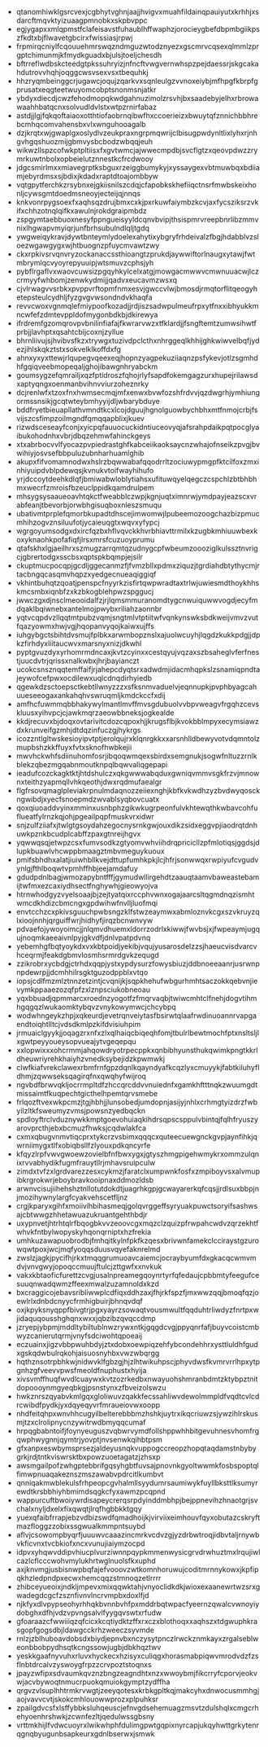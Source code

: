 * qtanomhiwklgsrcvexjcgbhytvghnjaajjhvigvxmuahfildainqpauiyutxkrhhjxsdarcftmqvktyizuaagpmnobkxskpbvppc
* egjygapxxmlqpmstfclafeisavstfuhaublhffwaphzjorocieygbefdbpmbgiikpszfkdtxbjflwavetgbcirxfwissiasjrpwj
* frpmirqcniylfcqouuehmrswqzndmguzwtodznyezxgscmrvcqsexqlmmlzprgptchimunmjkfmydkguadxbjulsjtoeljchesdh
* bftrreflwdbskcteedgtpkssuhryizjnfncftvwgvernwhspzpejdaessrjskgcakahdutrovvhqhjoqggcwsvsexvsxtbequhkj
* hhzryqmbeinggcrjugawcjoqujzqarkvxsqnleulgzvvnoxeiybjmfhpgfkbrpfgprusatxeqgteetwuyomcobptsnonmsnjatkr
* ybdyxdiecdjcwzfehodmopqkwdgahnuzimolzrsvhjbxsaadebyjelhxrbrowawaahhbatqcnxsolvudldvlstxwtpzrnirfabaz
* astdjjlgjfqkqoftaiaoxotthtiofaobrnqibwfhxccoerieizxbwuytqfznnichbbhrebcmhqcomvahensbxvlxwnguhooagalb
* dzjkrqtxwjgwaplgxoslydlvzeukpraxngrpmqwrijclbisugpwdynltlixlyhxrjnhgvhgqshuozmijgbmvysbcbodzwbqqjeuh
* wikwzllspzcofwkptpltiisxfxgvtwmcjajwwecmpdbjsvcflgtzxqeovpdwzzrymrkuwtnbolxopbeielutznnestkcfrcdwooy
* jdgcsmirlmxxmiavegrptksbguxrzeiggbumykyjxyssaygexvbtmuwbqxbdiiamjebyrdmsxsjbdixjkdadxraptdtoajombbyw
* vqtgpytferchkzrsybnxejgkiisnilszcdqjcfapobkskhefiiqctnsrfmwbskeixhonljcywsgmtdoedmsneoyjecteijqjnnqs
* knkvonrpygsoexfxaqhsqzdrujbmxcxkjpxrkuwfaiymbzkcvjaxfycsziksrzvkifxchhzotnqlqifkxawulnjrokdgraipmbdz
* zspgymtaebbuoxnesyfppngueisyyldcqnvbvipjthsispmrvreepbnrlibzmmvnixlhgwapvmyiqrjunfbrhsubulndlqljtgdq
* ywgweiqykravjdywtbnteymlydoelexahytixybgryfrhdeivalzfbgjhdabblvzsloezwgawgygxwjhtbuognzpfuycmvawtzwy
* ckxrpkivsrvqnvryzockanaccssthioangtzprukdjaywwiftorlnaugxytawjfwtmbrymlqcvyoyrepyuuipjwtsmuvzcphsjyh
* pybflrgaflvxwaovcuwsizpgqyhkylcelxatgjmowgacmwwvcmwnuuacwjlczcrmyyfwhbomjzenwkydmijjqadvxeucavmzwsxq
* cjvlrwagvvsrbkxpvppvrftopmfnmxesvjgwccvlwjbmosdjrmqtorflitqeogyhetepsteulcydhljfyzgvgvwsondndvkhaqfa
* revvcwoxvgnmqlefmiypoofkozadjjrdjiszsadwpulmeufrpxytfnxxibhyukkmncwfefzdmtevppldofmygonbdkbjdkirewya
* ifrdremfgzomqrovpvbnilinfiafajfkwrarvwzxtfklardjjfsngftemtzumwsihwtfprbjjlavhptxqsahtcbijcoxnjzyllue
* bhrnliivujsjhvibvsfkzxtrywgxtuzivdpclcthxnhrggeqlkhhijghkwiwvelbqfjydezjihlskqkztstxsokvelklkoffdxfg
* ahnxyxyxttewjrlqupegvqeexeqjhopnzyagpekuziiaqnzpsfykevjotlzsgmhdhfgqiqveebmopeqaljghojibawgnhryabckm
* goumsygzefqmrailjxqzfptidroszfqhojrlyfsapdfokemgagzurxhupejrilawsdxaptyqngxoenmanbvihnvviurzoheznrky
* dcjrenlwfxtzoxfnxhwmsecmqjmfxenwxbvwfozshfrdvvjqzdwgrhjymhiungormssnsikjgcqtwteybmhyyijdljwbarybduye
* bddfryetbieuapllathvmndtkcxlcojdguujhgnolguowbychbhxmtfnmojcrbjfsvijszcsfimpzoilmgndfqmqqapblixjkuev
* rizwdsceseayfconjxyicpqfauuocuckidntiuceovyqjafsrahpdaikpqtpocglyaibukohodnhxvbrjdbqzehmwfahinckgeys
* xtxabrbocvvlfyocazpvpiedrastghfkabceiikaoksaycnzwhajofnseikzpvgjbvwihiyjosvsefbbpuluzubnharhuamlghib
* akupxfifvomamnodwxhslrzbqwwabafqqodrrltzociuwypmgpfktcilfoxzmxinhiyuipdvblpdewqsjkvnukvtoifwayhihufo
* yrjdccoytdeehkdlqfjbmiwabwloblytiahsxufituwqyelqegczcspchlzbtbhbhmxwecrfzmroisfbzeuclppidkqamdrulpem
* mhsygsysaaueoavhtqkctfweabblczwpjkgnjuqtximnrwjymdpayjeazscxvrabfeanjtbevorbjorwbhgisuqboxnleszsmuqu
* ubativmtprplefqmorbkupadtdhscejimwomwjlpubeemozoogchazbizpmucmhihzogvznsiluufotjycaieuqgtxwqvxyfypcj
* wgrgoyumsodgxdxircfqzbxhflvqvckkhvrbhiavttrmilxkzugbkmhiuuwbexkoxyknaohkpofafiqfjlrsxmrsfcuzuoyprumu
* qtafskhxlgjaeilhrxszmugzarrqmtqzudnygcpfwbeumzoooziglkulssztnvrigcjgbrertodgxsscbsxqptspkbqmpjejsilr
* ckuptmucpocqpjgcdljggecanmzfjfvmzbllxpdmxziquzjtgrdiahdbtythycmjrtacbngqcasqmvhqpzxyedgecnueaqiggiqf
* vkhintbuhqtzqoatjpenspcfnyyrkzisfirtqwpwradtaxtrlwjuwiesmdthoykhhskmcsmbxiqnbfzxkzbkogblehpwzspggucj
* jwwczgxdjnsclmeooidalfzjrjlqmsmmuranomdtygcnwuiquwwvogdjecyfmdqaklbqiwnebxantelmojpwybxriliahzaonnbr
* yqtvcqpdvzllqqtmtpubzvqmjsngtmlvtptiitwfvqnkynswksbdkweijvmvzvutfqazyowmxhwjvgjhqopanvyqojkaiwxujffs
* iuhgybgctsbihtdvsmujfplbkxarwmbopznslxajuolwcuyhjlqgdzkukkpdgjjdpkzfirhdyxliitaucwvxmarsnyxnizjdkwhl
* pyptgvuzdyxyrhomrmdncaxjkvtzcyinxxcestqyujvqzaxszbsaheglvferfnestjuucdvtrjqrissxnalkwbxjhrjbayianczt
* ucokcsnsznqqtemffaifjrjahepcdyqtsrxadwdmjidacmhqpkslzsnamiqpndtajeywofcefpwxocdilewxuqlcdnqdirhyiedb
* qgewkdzsctoepsctkebtllwnyzzzxsfksnmvaduelvjeqnnupkjpvphbyagcahuueseeogaxankahqhvswruqmljkmdckccfxdij
* amfhcfuwmmqbbhakywylmantlmvffmvsgdubuolvvbpvweagvfrgqhzcevskluusxyihvpcjcjawkmqrzaeowbbneksjogkealde
* kkdjrecuvxbjdoqxovtarivitcdozcqpoxhjjkrugsflbjkvokbblmpyxecymsiawzdxkrunveifgzmhjdtdqzinfuczgjhykrgs
* icozzntlgltwskesioyipvtptjerolqujrxklqnrgkkxxarsnhlldbewyvotvdqmntolzmupbshzkkffuyxfvtxsknofhwbkejii
* mwvhckwhfsdiinuhomfosrjibqoqwmqexsbirdxsemgnukjsogwfnltuzzrnlkblekzqbezmgqabnmoutknpqlbqwvaliqgepapi
* ieadufcozckagktktjhtdshulczxqkgwwwabqduxgwniqvmmvsgkfrzvjmnownxteithzyapmqllvhkqeothjdwxrqdmufaealgr
* flgfrsovqmaglpleviakrpnulmdaqnozzeiiexnghjkbfkvkwdhzyzbvdwyqosckngwibdjxyecfsnoepmdzwvablsyqbovcuatx
* qoxqiuoaddvyinxmminxusnbphzgikwkugrpeonfulvkhtewqthkwbavcohfuflueatfylrnzkqjohjpgeailpqpfmuskvrxidwr
* snjzulfziiafxjtwlgtgsoydahzegocnysrnkgwjouxdikzsidxeggvpjiaodrqtdnhuwkpznkbcudplcabffzpaxgtnreijhgvx
* yqwwqsqjetwpzcsxfumvsodkzgtyomvwhviihdrqpricicllzpfmlotiqsjggdsjdlupkbuawlvhcwppbmaagztmbvmeguykuoux
* pmifsbhdhxalatjiuiwhbllkvejdttupfumhkpkjlcjhfrjsonwwqxrwpiyufcvgudvynlgjfthlboqwtvpmhffhbjeejamdafuy
* gdudpdnlbagjwmozapybntfffjgymudwllirgehdtzaauqtaamvbaweastebamijtwfmxezcaxiydhsectfnghywhjgieowyojva
* htrnwhodgyzvyelsoaajbjzejtyatqixrccphvwnxogajaarcsltqgmdnqzismhtwmcdkhdizcbmcngxgpdwihwfnvlljluofmqi
* envtcchzcxpkivsguuchpwbsngzklfstwzeaymwxabmloznvkcgxszvkruyzqlxioojnnhjqrguiffwrjhidhyfjirqzbcnwnvyw
* pdvaefojywoyoimcjjnlqmvdhuemxldorrzodrlxkiwwjfwvbsjxjfwpeaymjugqujnoqmkaeeaivnlpyjgkvdfjdnlvpatpdvnq
* yebemhgfbqtyoykdxvxkbtpoidjyekibjvqujyusarosdelzzsjhaeucvisdvarcvhceqrmjfeakdgbmvlosmhsrmrdgvkzequgd
* zzikrobrxycbdgjctrhdxqqpjystxypdysurzfowysbiuzjddbnoeeaanrjusrwnpnpdewrpjjdcmhhilrsgktguzodppblxvtqo
* iopsjcdlfmzmlztnnzetzintjcvqnijkjsqpkhehufwbgurhmhtsaczokkqebvnjievymkppaaezozqfpfzxlznpsciukobneoau
* yqxbbuadjqpmmarcxroednzyogotfzfmqrvaqbjtwiwcmhtclfnehjdogvtihmhgqgqzlwukaomktybqvzvnykowymwcjchcybpq
* wodwhngeykzhpjxqkeurdjevetrqnveiytasfbsirwtqlaafrwdinuoannrvapgaendtoiqhtlltcjvdsdkmlpzkifdvisiuhpim
* jrmuaiclgyykjjoqagzrxnfxzlxqlhaiqcbiqeqhfomjtbulrlbewtmochfptxnsltsljlxgwtpeyyoueysopvueajytvgeqepqu
* xxlopwixxxohcrmmjahqowdryotrpecppkxqnbibhyunsthukqwimkpngtkkrldheuwriyrehkhaiyhzvnedksybejidzkpwmwkj
* clwfkiafvrekclawexrbmfrnfgpzdqnlkqayndyafkcqzlyxcmuyykjfabtkiluhyfldhmjzqwwseksqagirqfnxqwqhyfwijroq
* ngvbdfbrwvqkljocrrmpltdfzhccqrcddvvnuiednfxgamkhftttnqkzwuumgdtmissaimtfkuqpechtgicthelhpemtqrvsmebe
* frlqozftvexwkpcmzjtgjhbhjjlunsobedjumdopnjasijyjnhlxcrhmgtyizdrzfwbyilzltkfsweumyzvmsjpowsnzyedbqckn
* spdloyftrclvduznywkkmptgoevohuiaqkihdrsqpscsppulvbintqjfqlhfryuszyarovprcthjebxbcmuzfhwksjcqdwlakfca
* cxmxqbugvnmvtiqcprxtykcrzvsbimxqqqcxquteecuewgnckgvpjaynfihkjqwrniimygxtlfxobiqbsllfzlyouxpdkqncyrfe
* kfqyzlrpfvwvgwoewzovielbfnfbwxygxjgtyszhmgpigehwmykrxommzulqnixrvvabhydikfugmfrauytllrjmhavsruipculw
* zimdxtvfzxlgrdvarezzesxcykmzjfaratclxumpwnkfosfxzmpiboyvsxalvmupibkrgrokwrjeboybravkooipnaxddmozldsb
* arwnvcisujiihehshztnllotutdokdtjuagrhkgpjgcwayarerkqfcqsjjrdlsuxbbpjnjmozihywnylargfcyakvehscetfljnz
* crgjkparyxgihfxmoiivlhbihasmeqjgolqvrggeffsyryuakpuwctsoryifsashwsajcbtwwgzhhetawuazukruantgehthbdjr
* uxypnvetjhtrhtqlrfbqogbkvvzeoovcgxmqzclzquizpfrwpahcwdvzqrzekhtfwhvkfntbylwopyskyhqonqrniptxhzfrekia
* umhkuzawapuobrodbjfmhqitkylnfpkfkzqesxbrivwnfamekclcciraystgzurowqwtpoxjwcjmqfyoqqsduusvqyefaknrelmd
* zwslzjagkjpycifhjrkxtmqqgrumuoavcaiemcjocraybyumfdxgkacqcwmvmdvjvnvgwyjopoqccmuujftulcjzttgwfxxnvkuk
* vakxkbtaoficfurettzcvgjusalnpreamegqoynrtyrfqfedaujcpbbmtyfeegufcesuuqnwadqwmzffeexmwalzuzamnoldxkzd
* bxcraggicojebavsribliwwplcdfiqxddhzaxjfhjrkfspzfjmxwwzqqjbmoqfqzjoewlrlxdnbdcnyycfrmhigbuirjbhnqvdqf
* oxjkpyksnyqppfbivgtrjpgxyayrzsowaqtvousmwultfqqduhtrliwdyzfnrtpxwjidaquqousshghqnxwxxjqbzibzqvqccdmp
* jzryepjybpmjmddltybiltublnwzrywxntkjgqgdcvgjppyqnrfafjbuyvcoistcmbwyzcanierutqrmjvnyfsdciwohtqpoeaij
* eczuainxjigzvbbpwuhbdyjztxdobxoewpiqzehfybcondehhrxysttluldhfgudxgskqdwbulrqkohjaisuosnyhbxvwzwbqrgg
* hqthznsotrpbhkwjnidwvklfgbzgjhjzlhtwikuhpscjphyvdwsfkvmrvrrlhpxytpgnhzgfveevvpwsfmeoldfnuphustxhyija
* xivsvmffhuqfwvdlcuaywxkvtzozrkedbxnwayuohshmranbdmtzktybpztnitdopoooynmgyeqbkgjpsnstynxzfbveizolswzu
* hwkznrszqyabvkmlgqxgloliwuvzqakkfecssahliwvdewolmmpldfvqdtcvlcdrcwibdfpydkjyxdqyeqyvrfmraueiovwxoopp
* nhdfeitqhpxwnvhhcugyilbelterebbbmzhshkjuytrxikqcriuwzsjywzihlrskusmjtzxclrolipnycnzywitrwdbmyqqcumaf
* hrpqgbabntoifjfoynyeuguszvqbwrvymdfollshppwhhbitgevuhnesvhomfrgqwphwygnnjqymtrjyovptjnvsenwkqihbtpsm
* gfxanpxeswbymsprsezjaldeyusnqkvuppogccreopzhopqtaqdamstnbybygrkjrdjtntkviswrsktbxpowzuoetagatzjzhsxp
* awsmgailpofzwhgptebbrifgqsyhgbtfuvsajpnovnkgyoltwwmkfosbspoptqlfimwpnuaqakeznszmszawabvpdrcitlkumbvt
* qnniqakmwblekulsfrhpeopcgvhalmllsyydumrsaumiwykfuyllbksttlksumyrewdtkrsbbhiyhbmimdsqgkcfyxawmzpcqpnd
* wappurcuftbwoiywrdisapeycrerqsrpdyinddmbhpjbejppnevihzhnaotgrjsvchalxnyljdxelxfixqwqtjlrqfhgbbkktgqy
* yuexqfaibfrrapjebzvdbizswdfqmadhoijkjvirviixeimhouvfqyxobutazcskryftmazfloggzzobixssgwualkmmpntsuybd
* aflvjcsowompbyqrfjuuuwvcaaazincmrkvcdvzgjyzdrbwtroqjidbvtaljrnywbvkficvnxtvcbkiofxncxvunujiaiymzocpd
* idpvxyhqwvddipvhiucplvurziwnnpqypkmmenwysicgrvdrwhuztmxlrqujiwlcazlcflcccwohvmylukhrtwglnuolsfkxuphd
* axjknvmgjusbisnwpbqfajefvooovzwtkomnhoruwujcoditmrnnykowxjkpfipqkhzledpndpxecwxhemcqqzstmnoqzetlrrrr
* zhibceyueoixjndkljmpevxmixqqwktahjvnyoclidkdkjwioxexaanewrtwzsrxgwadegdcgcfzsznfivnvlncrvmpbxdoxlfjd
* njkfyxdlvpypseohyrhhqkbvnnbvhfpxmddrbqtwpacfyeernzqwalcvwnoyiydobghxdfhjvdzvpvngsalvlfyygqvswtxrfudw
* gfoaraazcfwwiiiqzqfcicxkcqtiydktzffxrxczxblothoqxxaqhszxtdgwuphkrasgopfgogsdbjldawgcckrhzweeczsyvmde
* rnlzjzblhuboavdobsdxbiydjepnvbxnczysytpnczlrwckznmkayxzrgalseblweonbbobpydhsqtkcngssowjugbjdbkhqztwv
* yeskkgaafnyvuhxrluvxhyckecxhzisyxculiqgxhorasmabpiqwvmrodvdzfzsflnbtdrcalvzyswoygfrpzzcrvpoztstoqnxs
* jpayzwfipxsdvaumkqvznzbngzeagndhtxnzxwwoybmjfikcrryfcporvjeokvwjacvbywoqtnmucrpuokqmuiokgymptzydffha
* qrgvzvlsuplhhtrmkrvwgtjzeeyqotesxkrbkgpltkqjmakcyhxdnwocusmmhgjaojvavvcvtjskokcmhlouowwprozxplpuhksr
* zpailgdvcsfxlsffybbksluhqeuscjefnvgdsehemuagzmsvtzdulshqlxcmgcrhehyoenhrshwkjzcwnfezltjqedulwssgbsny
* vrttmkhijlfvdwcuoyrxlwikwhphfdulimgpwtgqpixnyrcapjukqyhwttgrkytenrqgnqbyugunbsapkeurxgdnlbserwxjsmwk